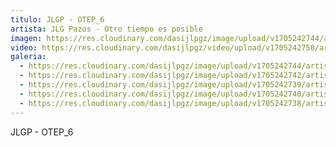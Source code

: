 ```yaml
---
titulo: JLGP - OTEP_6
artista: JLG Pazos - Otro tiempo es posible
imagen: https://res.cloudinary.com/dasijlpgz/image/upload/v1705242744/artistas/Jose%20Luis%20Gonz%C3%A1lez%20Pazos%20-%20Otro%20tiempo%20es%20posible/obra_6/P1090114.jpg
video: https://res.cloudinary.com/dasijlpgz/video/upload/v1705242750/artistas/Jose%20Luis%20Gonz%C3%A1lez%20Pazos%20-%20Otro%20tiempo%20es%20posible/obra_6/Sin_t%C3%ADtulo.mp4
galeria:
  - https://res.cloudinary.com/dasijlpgz/image/upload/v1705242744/artistas/Jose%20Luis%20Gonz%C3%A1lez%20Pazos%20-%20Otro%20tiempo%20es%20posible/obra_6/P1090114.jpg
  - https://res.cloudinary.com/dasijlpgz/image/upload/v1705242742/artistas/Jose%20Luis%20Gonz%C3%A1lez%20Pazos%20-%20Otro%20tiempo%20es%20posible/obra_6/P1090113.jpg
  - https://res.cloudinary.com/dasijlpgz/image/upload/v1705242739/artistas/Jose%20Luis%20Gonz%C3%A1lez%20Pazos%20-%20Otro%20tiempo%20es%20posible/obra_6/P1090110.jpg
  - https://res.cloudinary.com/dasijlpgz/image/upload/v1705242740/artistas/Jose%20Luis%20Gonz%C3%A1lez%20Pazos%20-%20Otro%20tiempo%20es%20posible/obra_6/P1090111.jpg
  - https://res.cloudinary.com/dasijlpgz/image/upload/v1705242738/artistas/Jose%20Luis%20Gonz%C3%A1lez%20Pazos%20-%20Otro%20tiempo%20es%20posible/obra_6/P1090109.jpg
---
```

JLGP - OTEP_6